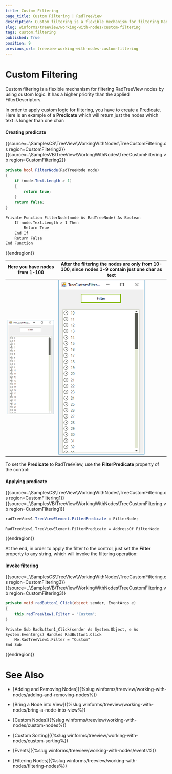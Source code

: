 ```yaml
---
title: Custom Filtering
page_title: Custom Filtering | RadTreeView
description: Custom filtering is a flexible mechanism for filtering RadTreeView nodes by using custom logic.
slug: winforms/treeview/working-with-nodes/custom-filtering
tags: custom,filtering
published: True
position: 9
previous_url: treeview-working-with-nodes-custom-filtering
---
```


# Custom Filtering

Custom filtering is a flexible mechanism for filtering RadTreeView nodes by using custom logic. It has a higher priority than the applied FilterDescriptors.

In order to apply custom logic for filtering, you have to create a [Predicate](http://msdn.microsoft.com/en-us/library/bfcke1bz.aspx). Here is an example of a __Predicate__ which will return just the nodes which text is longer than one char:
        

#### Creating predicate

{{source=..\SamplesCS\TreeView\WorkingWithNodes\TreeCustomFiltering.cs region=CustomFiltering2}} 
{{source=..\SamplesVB\TreeView\WorkingWithNodes\TreeCustomFiltering.vb region=CustomFiltering2}} 

````C#
private bool FilterNode(RadTreeNode node)
{
    if (node.Text.Length > 1)
    {
        return true;
    }
    return false;
}

````
````VB.NET
Private Function FilterNode(node As RadTreeNode) As Boolean
    If node.Text.Length > 1 Then
        Return True
    End If
    Return False
End Function

````

{{endregion}} 

| Here you have nodes from 1-100 | After the filtering the nodes are only from 10-100, since nodes 1-9 contain just one char as text |
| ------ | ------ |
|![treeview-working-with-nodes-custom-filtering 001](images/treeview-working-with-nodes-custom-filtering001.png)|![treeview-working-with-nodes-custom-filtering 002](images/treeview-working-with-nodes-custom-filtering002.png)|

To set the __Predicate__ to RadTreeView, use the __FilterPredicate__ property of the control:
    	
#### Applying predicate

{{source=..\SamplesCS\TreeView\WorkingWithNodes\TreeCustomFiltering.cs region=CustomFiltering1}} 
{{source=..\SamplesVB\TreeView\WorkingWithNodes\TreeCustomFiltering.vb region=CustomFiltering1}} 

````C#
radTreeView1.TreeViewElement.FilterPredicate = FilterNode;

````
````VB.NET
RadTreeView1.TreeViewElement.FilterPredicate = AddressOf FilterNode

````

{{endregion}}

At the end, in order to apply the filter to the control, just set the __Filter__ property to any string, which will invoke the filtering operation:
    	
#### Invoke filtering

{{source=..\SamplesCS\TreeView\WorkingWithNodes\TreeCustomFiltering.cs region=CustomFiltering3}} 
{{source=..\SamplesVB\TreeView\WorkingWithNodes\TreeCustomFiltering.vb region=CustomFiltering3}} 

````C#
private void radButton1_Click(object sender, EventArgs e)
{
    this.radTreeView1.Filter = "Custom";
}

````
````VB.NET
Private Sub RadButton1_Click(sender As System.Object, e As System.EventArgs) Handles RadButton1.Click
    Me.RadTreeView1.Filter = "Custom"
End Sub

````

{{endregion}} 



# See Also
* [Adding and Removing Nodes]({%slug winforms/treeview/working-with-nodes/adding-and-removing-nodes%})

* [Bring a Node into View]({%slug winforms/treeview/working-with-nodes/bring-a-node-into-view%})

* [Custom Nodes]({%slug winforms/treeview/working-with-nodes/custom-nodes%})

* [Custom Sorting]({%slug winforms/treeview/working-with-nodes/custom-sorting%})

* [Events]({%slug winforms/treeview/working-with-nodes/events%})

* [Filtering Nodes]({%slug winforms/treeview/working-with-nodes/filtering-nodes%})

